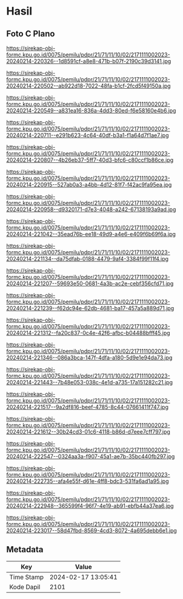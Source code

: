 # Hasil

## Foto C Plano

https://sirekap-obj-formc.kpu.go.id/0075/pemilu/pdpr/21/71/11/10/02/2171111002023-20240214-220326--1d8591cf-a8e8-471b-b07f-2190c39d3141.jpg

https://sirekap-obj-formc.kpu.go.id/0075/pemilu/pdpr/21/71/11/10/02/2171111002023-20240214-220502--ab922d18-7022-48fa-b1cf-2fcd5f49150a.jpg

https://sirekap-obj-formc.kpu.go.id/0075/pemilu/pdpr/21/71/11/10/02/2171111002023-20240214-220549--a831ea16-836a-4dd3-80ed-f6e58160e4b6.jpg

https://sirekap-obj-formc.kpu.go.id/0075/pemilu/pdpr/21/71/11/10/02/2171111002023-20240214-220711--e291b623-4c64-40df-b3a1-f1a64d7f1ae7.jpg

https://sirekap-obj-formc.kpu.go.id/0075/pemilu/pdpr/21/71/11/10/02/2171111002023-20240214-220807--4b26eb37-5ff7-40d3-bfc6-c80ccf1b86ce.jpg

https://sirekap-obj-formc.kpu.go.id/0075/pemilu/pdpr/21/71/11/10/02/2171111002023-20240214-220915--527ab0a3-a4bb-4d12-81f7-f42ac9fa95ea.jpg

https://sirekap-obj-formc.kpu.go.id/0075/pemilu/pdpr/21/71/11/10/02/2171111002023-20240214-220958--d9320171-d7e3-4048-a242-67138193a9ad.jpg

https://sirekap-obj-formc.kpu.go.id/0075/pemilu/pdpr/21/71/11/10/02/2171111002023-20240214-221042--35ead76b-ee18-49d9-a4e6-e409f6b69f6a.jpg

https://sirekap-obj-formc.kpu.go.id/0075/pemilu/pdpr/21/71/11/10/02/2171111002023-20240214-221134--da75dfab-0188-4479-9af4-3384f99f11f4.jpg

https://sirekap-obj-formc.kpu.go.id/0075/pemilu/pdpr/21/71/11/10/02/2171111002023-20240214-221207--59693e50-0681-4a3b-ac2e-cebf356cfd71.jpg

https://sirekap-obj-formc.kpu.go.id/0075/pemilu/pdpr/21/71/11/10/02/2171111002023-20240214-221239--f62dc94e-62db-4681-ba17-457a5a889d71.jpg

https://sirekap-obj-formc.kpu.go.id/0075/pemilu/pdpr/21/71/11/10/02/2171111002023-20240214-221312--fa20c837-0c4e-42f6-afbc-b04488bfff45.jpg

https://sirekap-obj-formc.kpu.go.id/0075/pemilu/pdpr/21/71/11/10/02/2171111002023-20240214-221346--086a3bca-147f-4dfa-a180-5d9e1e94da73.jpg

https://sirekap-obj-formc.kpu.go.id/0075/pemilu/pdpr/21/71/11/10/02/2171111002023-20240214-221443--7b48e053-038c-4e1d-a735-17a151282c21.jpg

https://sirekap-obj-formc.kpu.go.id/0075/pemilu/pdpr/21/71/11/10/02/2171111002023-20240214-221517--9a2df816-beef-4785-8c44-07661411f747.jpg

https://sirekap-obj-formc.kpu.go.id/0075/pemilu/pdpr/21/71/11/10/02/2171111002023-20240214-221612--30b24cd3-01c6-4118-b86d-d7eee7cff797.jpg

https://sirekap-obj-formc.kpu.go.id/0075/pemilu/pdpr/21/71/11/10/02/2171111002023-20240214-222547--0324aa3a-f907-45a1-ae7b-35bc440fb297.jpg

https://sirekap-obj-formc.kpu.go.id/0075/pemilu/pdpr/21/71/11/10/02/2171111002023-20240214-222735--afa4e55f-d61e-4ff8-bdc3-531fa6ad1a95.jpg

https://sirekap-obj-formc.kpu.go.id/0075/pemilu/pdpr/21/71/11/10/02/2171111002023-20240214-222948--365599f4-96f7-4e19-ab91-ebfb44a37ea6.jpg

https://sirekap-obj-formc.kpu.go.id/0075/pemilu/pdpr/21/71/11/10/02/2171111002023-20240214-223017--58d47fbd-8569-4cd3-8072-4a695debb6e1.jpg


## Metadata

| Key        | Value               |
| ---------- | ------------------- |
| Time Stamp | 2024-02-17 13:05:41 |
| Kode Dapil | 2101                |



